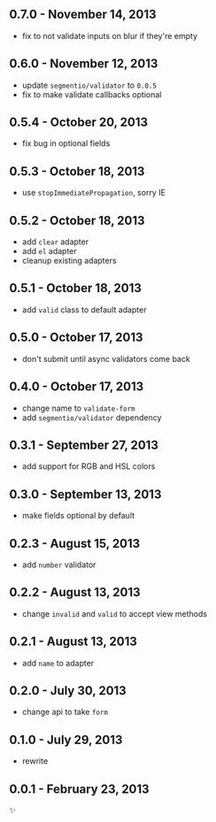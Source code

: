 0.7.0 - November 14, 2013
-------------------------
* fix to not validate inputs on blur if they're empty

0.6.0 - November 12, 2013
-------------------------
* update `segmentio/validator` to `0.0.5`
* fix to make validate callbacks optional

0.5.4 - October 20, 2013
------------------------
* fix bug in optional fields

0.5.3 - October 18, 2013
------------------------
* use `stopImmediatePropagation`, sorry IE

0.5.2 - October 18, 2013
------------------------
* add `clear` adapter
* add `el` adapter
* cleanup existing adapters

0.5.1 - October 18, 2013
------------------------
* add `valid` class to default adapter

0.5.0 - October 17, 2013
------------------------
* don't submit until async validators come back

0.4.0 - October 17, 2013
------------------------
* change name to `validate-form`
* add `segmentio/validator` dependency

0.3.1 - September 27, 2013
--------------------------
* add support for RGB and HSL colors

0.3.0 - September 13, 2013
--------------------------
* make fields optional by default

0.2.3 - August 15, 2013
-----------------------
* add `number` validator

0.2.2 - August 13, 2013
-----------------------
* change `invalid` and `valid` to accept view methods

0.2.1 - August 13, 2013
-----------------------
* add `name` to adapter

0.2.0 - July 30, 2013
---------------------
* change api to take `form`

0.1.0 - July 29, 2013
---------------------
* rewrite

0.0.1 - February 23, 2013
-------------------------
:sparkles: